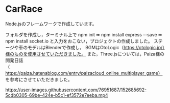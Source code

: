 # CarRace
Node.jsのフレームワークで作成しています。

フォルダを作成し，ターミナル上で
npm init ➡ npm install express --save ➡ npm install socket.io
と入力をおこない，プロジェクトの作成しました。
ステージや車のモデルはBlenderで作成し，
BGMはOtoLogic（https://otologic.jp/）様のものを使用させていただきました。
また，Three.jsについては，Paiza様の開発日誌（https://paiza.hatenablog.com/entry/paizacloud_online_multiplayer_game）
を参考にさせていただきました。

https://user-images.githubusercontent.com/76951687/152685692-5cdb0305-69be-424e-b5c1-ef3572e7eeba.mp4
